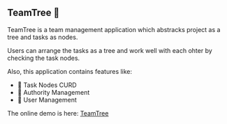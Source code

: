 ## TeamTree :evergreen_tree:
TeamTree is a team management application which abstracks project as a tree and tasks as nodes.

Users can arrange the tasks as a tree and work well with each ohter by checking the task nodes.

Also, this application contains features like:
- :pencil: Task Nodes CURD
- :office: Authority Management
- :man: User Management

The online demo is here: [TeamTree]()